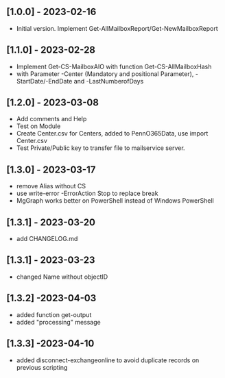 ## [1.0.0] - 2023-02-16
- Initial version. Implement Get-AllMailboxReport/Get-NewMailboxReport

## [1.1.0] - 2023-02-28
- Implement Get-CS-MailboxAIO with function Get-CS-AllMailboxHash
- with Parameter -Center (Mandatory and positional Parameter), -StartDate/-EndDate and -LastNumberofDays

## [1.2.0] - 2023-03-08
- Add comments and Help 
- Test on Module
- Create Center.csv for Centers, added to PennO365Data, use import Center.csv
- Test Private/Public key to transfer file to mailservice server.

## [1.3.0] - 2023-03-17
- remove Alias without CS
- use write-error -ErrorAction Stop to replace break
- MgGraph works better on PowerShell instead of Windows PowerShell

## [1.3.1] - 2023-03-20
- add CHANGELOG.md

## [1.3.1] - 2023-03-23
- changed Name without objectID

## [1.3.2] -2023-04-03
- added function get-output
- added "processing" message

## [1.3.3] -2023-04-10
- added disconnect-exchangeonline to avoid duplicate records on previous scripting